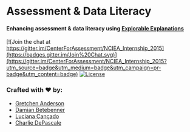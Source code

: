 Assessment & Data Literacy
==========================

#### Enhancing assessment & data literacy using [Explorable Explanations](http://explorableexplanations.com/)

[![Join the chat at https://gitter.im/CenterForAssessment/NCIEA_Internship_2015](https://badges.gitter.im/Join%20Chat.svg)](https://gitter.im/CenterForAssessment/NCIEA_Internship_2015?utm_source=badge&utm_medium=badge&utm_campaign=pr-badge&utm_content=badge) [![License](http://img.shields.io/badge/license-GPL%203-brightgreen.svg?style=flat)](https://github.com/CenterForAssessment/NCIEA_Internship_2015/blob/master/LICENSE.md)



### Crafted with :heart: by:

* [Gretchen Anderson](https://github.com/ganders309)
* [Damian Betebenner](https://github.com/dbetebenner)
* [Luciana Cançado](https://github.com/lcancado)
* [Charlie DePascale](https://github.com/CenterForAssessment/NCIEA_Internship_2015)
